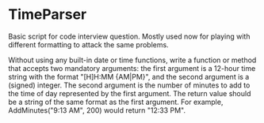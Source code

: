 # TimeParser
 
 Basic script for code interview question. Mostly used now for playing with different formatting to attack the same problems.
 
Without using any built-in date or time functions, write a function or method that accepts two
mandatory arguments: the first argument is a 12-hour time string with the format "[H]H:MM
{AM|PM}", and the second argument is a (signed) integer. The second argument is the number of
minutes to add to the time of day represented by the first argument. The return value should be a
string of the same format as the first argument. For example, AddMinutes("9:13 AM", 200) would
return "12:33 PM".
